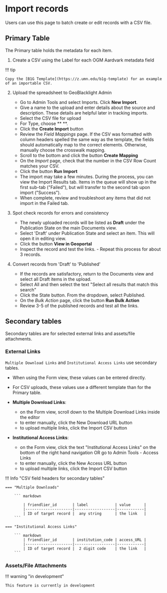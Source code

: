 # Import records

Users can use this page to batch create or edit records with a CSV file.

## Primary Table

The Primary table holds the metadata for each item.

1. Create a CSV using the Label for each OGM Aardvark metadata field

!!! tip

	Copy the [B1G Template](https://z.umn.edu/b1g-template) for an example of an importable CSV.

2. Upload the spreadsheet to GeoBlacklight Admin

	- Go to Admin Tools and select Imports. Click **New Import**.
	- Give a name to the upload and enter details about the source and description. These details are helpful later in tracking imports.
	- Select the CSV file for upload
	- For Type, choose ** **. 
	- Click the **Create Import** button
	- Review the _Field Mappings_ page. If the CSV was formatted with column headers spelled the same way as the template, the fields should automatically map to the correct elements. Otherwise, manually choose the crosswalk mapping.
	- Scroll to the bottom and click the button **Create Mapping**
	- On the _Import_ page, check that the number in the CSV Row Count matches your CSV.
	- Click the button **Run Import**
	- The import may take a few minutes. During the process, you can view the Import Results tab. Items in the queue will show up in the first sub-tab ("Failed"), but will transfer to the second tab upon import ("Success").
	- When complete, review and troubleshoot any items that did not import in the Failed tab.

3. Spot check records for errors and consistency

	- The newly uploaded records will be listed as **Draft** under the Publication State on the main Documents view.
	- Select 'Draft' under Publication State and select an item. This will open it in editing view.
	- Click the button **View in Geoportal**
	- Inspect the record and test the links.	- Repeat this process for about 3 records.


4. Convert records from 'Draft' to 'Published'

	- If the records are satisfactory, return to the Documents view and select all Draft items in the upload. 
	- Select All and then select the text "Select all results that match this search"
	- Click the State button. From the dropdown, select Published.
	- On the _Bulk Action_ page, click the button **Run Bulk Action**
	- Review 3-5 of the published records and test all the links.

## Secondary tables

Secondary tables are for selected external links and assets/file attachments.

### External Links

`Multiple Download Links` and `Institutional Access Links` use secondary tables.

* When using the Form view, these values can be entered directly.
* For CSV uploads, these values use a different template than for the Primary table.

* **Multiple Download Links**: 
	- on the Form view, scroll down to the Multiple Download Links inside the editor
	- to enter manually, click the New Download URL button
	- to upload multiple links, click the Import CSV button

* **Institutional Access Links**:
	- on the Form view, click the text "Institutional Access Links" on the bottom of the right hand navigation OR go to Admin Tools - Access Links
	- to enter manually, click the New Access URL button
	- to upload multiple links, click the Import CSV button

!!! Info "CSV field headers for secondary tables"

    === "Multiple Downloads"

        ``` markdown
        
			| friendlier_id       | label            | value      |
			|---------------------|------------------|------------|
			| ID of target record |  any string      | the link   |
        ```

    === "Institutional Access Links"

        ``` markdown
			| friendlier_id       | institution_code | access_URL |
			|---------------------|------------------|------------|
			| ID of target record |  2 digit code    | the link   |
        ```


### Assets/File Attachments

!!! warning "in development"

	This feature is currently in development